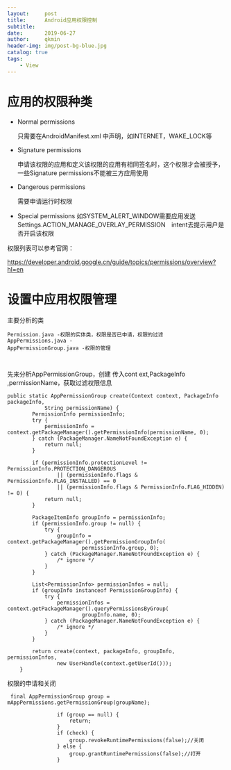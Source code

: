 ```yaml
---
layout:     post
title:      Android应用权限控制
subtitle:   
date:       2019-06-27
author:     qkmin
header-img: img/post-bg-blue.jpg
catalog: true
tags:
    - View
---
```


# 应用的权限种类  

- Normal permissions

  只需要在AndroidManifest.xml 中声明，如INTERNET，WAKE_LOCK等

- Signature permissions

  申请该权限的应用和定义该权限的应用有相同签名时，这个权限才会被授予，一些Signature permissions不能被三方应用使用

- Dangerous permissions

  需要申请运行时权限

- Special permissions
  如SYSTEM_ALERT_WINDOW需要应用发送Settings.ACTION_MANAGE_OVERLAY_PERMISSION　intent去提示用户是否开启该权限

权限列表可以参考官网：

https://developer.android.google.cn/guide/topics/permissions/overview?hl=en  

# 设置中应用权限管理

主要分析的类

```
Permission.java -权限的实体类，权限是否已申请，权限的过滤
AppPermissions.java - 
AppPermissionGroup.java -权限的管理



```
先来分析AppPermissionGroup，创建 传入cont ext,PackageInfo ,permissionName，获取过滤权限信息
```
public static AppPermissionGroup create(Context context, PackageInfo packageInfo,
            String permissionName) {
        PermissionInfo permissionInfo;
        try {
            permissionInfo = context.getPackageManager().getPermissionInfo(permissionName, 0);
        } catch (PackageManager.NameNotFoundException e) {
            return null;
        }

        if (permissionInfo.protectionLevel != PermissionInfo.PROTECTION_DANGEROUS
                || (permissionInfo.flags & PermissionInfo.FLAG_INSTALLED) == 0
                || (permissionInfo.flags & PermissionInfo.FLAG_HIDDEN) != 0) {
            return null;
        }
    
        PackageItemInfo groupInfo = permissionInfo;
        if (permissionInfo.group != null) {
            try {
                groupInfo = context.getPackageManager().getPermissionGroupInfo(
                        permissionInfo.group, 0);
            } catch (PackageManager.NameNotFoundException e) {
                /* ignore */
            }
        }
    
        List<PermissionInfo> permissionInfos = null;
        if (groupInfo instanceof PermissionGroupInfo) {
            try {
                permissionInfos = context.getPackageManager().queryPermissionsByGroup(
                        groupInfo.name, 0);
            } catch (PackageManager.NameNotFoundException e) {
                /* ignore */
            }
        }
    
        return create(context, packageInfo, groupInfo, permissionInfos,
                new UserHandle(context.getUserId()));
    }

```

权限的申请和关闭
```
 final AppPermissionGroup group = mAppPermissions.getPermissionGroup(groupName);

                if (group == null) {
                    return;
                }
                if (check) {
                    group.revokeRuntimePermissions(false);//关闭
                } else {
                    group.grantRuntimePermissions(false);//打开
                }
```